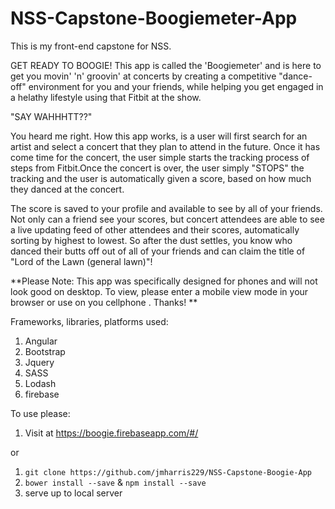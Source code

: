 # NSS-Capstone-Boogiemeter-App

This is my front-end capstone for NSS. 

GET READY TO BOOGIE! This app is called the 'Boogiemeter' and is here to get you movin' 'n' groovin' at concerts by creating a competitive "dance-off" environment for you and your friends, while helping you get engaged in a helathy lifestyle using that Fitbit at the show. 

"SAY WAHHHTT??"

You heard me right. How this app works, is a user will first search for an artist and select a concert that they plan to attend in the future. Once it has come time for the concert, the user simple starts the tracking process of steps from Fitbit.Once the concert is over, the user simply "STOPS" the tracking and the user is automatically given a score, based on how much they danced at the concert. 

The score is saved to your profile and available to see by all of your friends. Not only can a friend see your scores, but concert attendees are able to see a live updating feed of other attendees and their scores, automatically sorting by highest to lowest. So after the dust settles, you know who danced their butts off out of all of your friends and can claim the title of "Lord of the Lawn (general lawn)"!

**Please Note: This app was specifically designed for phones and will not look good on desktop. To view, please enter a mobile view mode in your browser or use on you cellphone . Thanks! **

Frameworks, libraries, platforms used:

1. Angular
2. Bootstrap
3. Jquery
4. SASS
5. Lodash
6. firebase 

To use please:

1. Visit at  https://boogie.firebaseapp.com/#/

or 

1. `git clone https://github.com/jmharris229/NSS-Capstone-Boogie-App`
2. `bower install --save` & `npm install --save`
3. serve up to local server